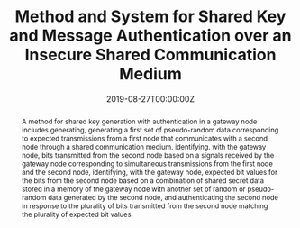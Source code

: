 ---
title: "Method and System for Shared Key and Message Authentication over an Insecure Shared Communication Medium"

authors:
- Shalabh Jain
- Jorge Guajardo Merchan
- admin

date: "2019-08-27T00:00:00Z"

# Publication type.
# Legend: 0 = Uncategorized; 1 = Conference paper; 2 = Journal article;
# 3 = Preprint / Working Paper; 4 = Report; 5 = Book; 6 = Book section;
# 7 = Thesis; 8 = Patent
publication_types: ["8"]

# Publication name and optional abbreviated publication name.
publication: "United States Patent 10397195"
publication_short: ""

abstract: A method for shared key generation with authentication in a gateway node includes generating, generating a first set of pseudo-random data corresponding to expected transmissions from a first node that communicates with a second node through a shared communication medium, identifying, with the gateway node, bits transmitted from the second node based on a signals received by the gateway node corresponding to simultaneous transmissions from the first node and the second node, identifying, with the gateway node, expected bit values for the bits from the second node based on a combination of shared secret data stored in a memory of the gateway node with another set of random or pseudo-random data generated by the second node, and authenticating the second node in response to the plurality of bits transmitted from the second node matching the plurality of expected bit values.

# Display this page in the Featured widget?
featured: true

# Custom links (uncomment lines below)
links:
 - name: Patent
   url: https://ppubs.uspto.gov/pubwebapp/
---